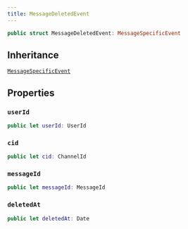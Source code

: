 ```yaml
---
title: MessageDeletedEvent
---
```


``` swift
public struct MessageDeletedEvent: MessageSpecificEvent 
```

## Inheritance

[`MessageSpecificEvent`](message-specific-event.md)

## Properties

### `userId`

``` swift
public let userId: UserId
```

### `cid`

``` swift
public let cid: ChannelId
```

### `messageId`

``` swift
public let messageId: MessageId
```

### `deletedAt`

``` swift
public let deletedAt: Date
```

